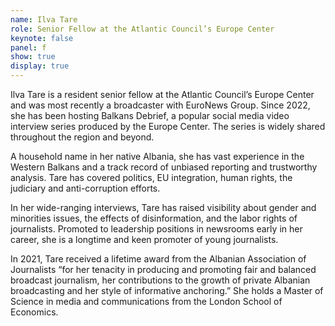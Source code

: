 ```yaml
---
name: Ilva Tare
role: Senior Fellow at the Atlantic Council’s Europe Center
keynote: false
panel: f
show: true
display: true
---
```


Ilva Tare is a resident senior fellow at the Atlantic Council’s Europe Center and was most recently a
broadcaster with EuroNews Group. Since 2022, she has been hosting Balkans Debrief, a popular social
media video interview series produced by the Europe Center. The series is widely shared throughout the
region and beyond.

A household name in her native Albania, she has vast experience in the Western Balkans and a track
record of unbiased reporting and trustworthy analysis. Tare has covered politics, EU integration, human
rights, the judiciary and anti-corruption efforts.

In her wide-ranging interviews, Tare has raised visibility about gender and minorities issues, the effects of
disinformation, and the labor rights of journalists. Promoted to leadership positions in newsrooms early in
her career, she is a longtime and keen promoter of young journalists.

In 2021, Tare received a lifetime award from the Albanian Association of Journalists “for her tenacity in
producing and promoting fair and balanced broadcast journalism, her contributions to the growth of
private Albanian broadcasting and her style of informative anchoring.” She holds a Master of Science in
media and communications from the London School of Economics.
